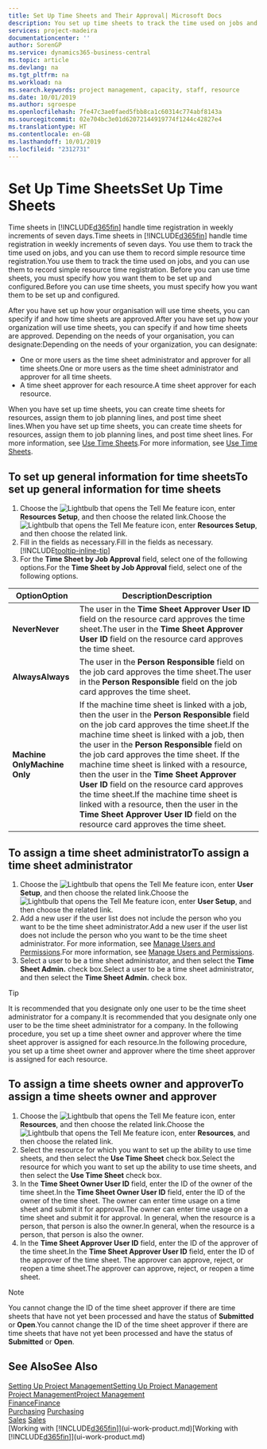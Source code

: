 ```yaml
---
title: Set Up Time Sheets and Their Approval| Microsoft Docs
description: You set up time sheets to track the time used on jobs and using resources, helping you with project management, staffing, and capacity
services: project-madeira
documentationcenter: ''
author: SorenGP
ms.service: dynamics365-business-central
ms.topic: article
ms.devlang: na
ms.tgt_pltfrm: na
ms.workload: na
ms.search.keywords: project management, capacity, staff, resource
ms.date: 10/01/2019
ms.author: sgroespe
ms.openlocfilehash: 7fe47c3ae0faed5fbb8ca1c60314c774abf8143a
ms.sourcegitcommit: 02e704bc3e01d62072144919774f1244c42827e4
ms.translationtype: HT
ms.contentlocale: en-GB
ms.lasthandoff: 10/01/2019
ms.locfileid: "2312731"
---
```

# <a name="set-up-time-sheets"></a><span data-ttu-id="98d78-103">Set Up Time Sheets</span><span class="sxs-lookup"><span data-stu-id="98d78-103">Set Up Time Sheets</span></span>
<span data-ttu-id="98d78-104">Time sheets in [!INCLUDE[d365fin](includes/d365fin_md.md)] handle time registration in weekly increments of seven days.</span><span class="sxs-lookup"><span data-stu-id="98d78-104">Time sheets in [!INCLUDE[d365fin](includes/d365fin_md.md)] handle time registration in weekly increments of seven days.</span></span> <span data-ttu-id="98d78-105">You use them to track the time used on jobs, and you can use them to record simple resource time registration.</span><span class="sxs-lookup"><span data-stu-id="98d78-105">You use them to track the time used on jobs, and you can use them to record simple resource time registration.</span></span> <span data-ttu-id="98d78-106">Before you can use time sheets, you must specify how you want them to be set up and configured.</span><span class="sxs-lookup"><span data-stu-id="98d78-106">Before you can use time sheets, you must specify how you want them to be set up and configured.</span></span>

<span data-ttu-id="98d78-107">After you have set up how your organisation will use time sheets, you can specify if and how time sheets are approved.</span><span class="sxs-lookup"><span data-stu-id="98d78-107">After you have set up how your organization will use time sheets, you can specify if and how time sheets are approved.</span></span> <span data-ttu-id="98d78-108">Depending on the needs of your organisation, you can designate:</span><span class="sxs-lookup"><span data-stu-id="98d78-108">Depending on the needs of your organization, you can designate:</span></span>

* <span data-ttu-id="98d78-109">One or more users as the time sheet administrator and approver for all time sheets.</span><span class="sxs-lookup"><span data-stu-id="98d78-109">One or more users as the time sheet administrator and approver for all time sheets.</span></span>
* <span data-ttu-id="98d78-110">A time sheet approver for each resource.</span><span class="sxs-lookup"><span data-stu-id="98d78-110">A time sheet approver for each resource.</span></span>

<span data-ttu-id="98d78-111">When you have set up time sheets, you can create time sheets for resources, assign them to job planning lines, and post time sheet lines.</span><span class="sxs-lookup"><span data-stu-id="98d78-111">When you have set up time sheets, you can create time sheets for resources, assign them to job planning lines, and post time sheet lines.</span></span> <span data-ttu-id="98d78-112">For more information, see [Use Time Sheets](projects-how-use-time-sheets.md).</span><span class="sxs-lookup"><span data-stu-id="98d78-112">For more information, see [Use Time Sheets](projects-how-use-time-sheets.md).</span></span>

## <a name="to-set-up-general-information-for-time-sheets"></a><span data-ttu-id="98d78-113">To set up general information for time sheets</span><span class="sxs-lookup"><span data-stu-id="98d78-113">To set up general information for time sheets</span></span>
1. <span data-ttu-id="98d78-114">Choose the ![Lightbulb that opens the Tell Me feature](media/ui-search/search_small.png "Tell me what you want to do") icon, enter **Resources Setup**, and then choose the related link.</span><span class="sxs-lookup"><span data-stu-id="98d78-114">Choose the ![Lightbulb that opens the Tell Me feature](media/ui-search/search_small.png "Tell me what you want to do") icon, enter **Resources Setup**, and then choose the related link.</span></span>  
2. <span data-ttu-id="98d78-115">Fill in the fields as necessary.</span><span class="sxs-lookup"><span data-stu-id="98d78-115">Fill in the fields as necessary.</span></span> [!INCLUDE[tooltip-inline-tip](includes/tooltip-inline-tip_md.md)]
3. <span data-ttu-id="98d78-116">For the **Time Sheet by Job Approval** field, select one of the following options.</span><span class="sxs-lookup"><span data-stu-id="98d78-116">For the **Time Sheet by Job Approval** field, select one of the following options.</span></span>

| <span data-ttu-id="98d78-117">Option</span><span class="sxs-lookup"><span data-stu-id="98d78-117">Option</span></span> | <span data-ttu-id="98d78-118">Description</span><span class="sxs-lookup"><span data-stu-id="98d78-118">Description</span></span> |
| --- | --- |
| <span data-ttu-id="98d78-119">**Never**</span><span class="sxs-lookup"><span data-stu-id="98d78-119">**Never**</span></span> |<span data-ttu-id="98d78-120">The user in the **Time Sheet Approver User ID** field on the resource card approves the time sheet.</span><span class="sxs-lookup"><span data-stu-id="98d78-120">The user in the **Time Sheet Approver User ID** field on the resource card approves the time sheet.</span></span> |
| <span data-ttu-id="98d78-121">**Always**</span><span class="sxs-lookup"><span data-stu-id="98d78-121">**Always**</span></span> |<span data-ttu-id="98d78-122">The user in the **Person Responsible** field on the job card approves the time sheet.</span><span class="sxs-lookup"><span data-stu-id="98d78-122">The user in the **Person Responsible** field on the job card approves the time sheet.</span></span> |
| <span data-ttu-id="98d78-123">**Machine Only**</span><span class="sxs-lookup"><span data-stu-id="98d78-123">**Machine Only**</span></span> |<span data-ttu-id="98d78-124">If the machine time sheet is linked with a job, then the user in the **Person Responsible** field on the job card approves the time sheet.</span><span class="sxs-lookup"><span data-stu-id="98d78-124">If the machine time sheet is linked with a job, then the user in the **Person Responsible** field on the job card approves the time sheet.</span></span> <span data-ttu-id="98d78-125">If the machine time sheet is linked with a resource, then the user in the **Time Sheet Approver User ID** field on the resource card approves the time sheet.</span><span class="sxs-lookup"><span data-stu-id="98d78-125">If the machine time sheet is linked with a resource, then the user in the **Time Sheet Approver User ID** field on the resource card approves the time sheet.</span></span> |

## <a name="to-assign-a-time-sheet-administrator"></a><span data-ttu-id="98d78-126">To assign a time sheet administrator</span><span class="sxs-lookup"><span data-stu-id="98d78-126">To assign a time sheet administrator</span></span>
1. <span data-ttu-id="98d78-127">Choose the ![Lightbulb that opens the Tell Me feature](media/ui-search/search_small.png "Tell me what you want to do") icon, enter **User Setup**, and then choose the related link.</span><span class="sxs-lookup"><span data-stu-id="98d78-127">Choose the ![Lightbulb that opens the Tell Me feature](media/ui-search/search_small.png "Tell me what you want to do") icon, enter **User Setup**, and then choose the related link.</span></span>  
2. <span data-ttu-id="98d78-128">Add a new user if the user list does not include the person who you want to be the time sheet administrator.</span><span class="sxs-lookup"><span data-stu-id="98d78-128">Add a new user if the user list does not include the person who you want to be the time sheet administrator.</span></span> <span data-ttu-id="98d78-129">For more information, see [Manage Users and Permissions](ui-how-users-permissions.md).</span><span class="sxs-lookup"><span data-stu-id="98d78-129">For more information, see [Manage Users and Permissions](ui-how-users-permissions.md).</span></span>
3. <span data-ttu-id="98d78-130">Select a user to be a time sheet administrator, and then select the **Time Sheet Admin.** check box.</span><span class="sxs-lookup"><span data-stu-id="98d78-130">Select a user to be a time sheet administrator, and then select the **Time Sheet Admin.** check box.</span></span>  

> [!TIP]  
>   <span data-ttu-id="98d78-131">It is recommended that you designate only one user to be the time sheet administrator for a company.</span><span class="sxs-lookup"><span data-stu-id="98d78-131">It is recommended that you designate only one user to be the time sheet administrator for a company.</span></span> <span data-ttu-id="98d78-132">In the following procedure, you set up a time sheet owner and approver where the time sheet approver is assigned for each resource.</span><span class="sxs-lookup"><span data-stu-id="98d78-132">In the following procedure, you set up a time sheet owner and approver where the time sheet approver is assigned for each resource.</span></span>  

## <a name="to-assign-a-time-sheets-owner-and-approver"></a><span data-ttu-id="98d78-133">To assign a time sheets owner and approver</span><span class="sxs-lookup"><span data-stu-id="98d78-133">To assign a time sheets owner and approver</span></span>
1. <span data-ttu-id="98d78-134">Choose the ![Lightbulb that opens the Tell Me feature](media/ui-search/search_small.png "Tell me what you want to do") icon, enter **Resources**, and then choose the related link.</span><span class="sxs-lookup"><span data-stu-id="98d78-134">Choose the ![Lightbulb that opens the Tell Me feature](media/ui-search/search_small.png "Tell me what you want to do") icon, enter **Resources**, and then choose the related link.</span></span>
2. <span data-ttu-id="98d78-135">Select the resource for which you want to set up the ability to use time sheets, and then select the **Use Time Sheet** check box.</span><span class="sxs-lookup"><span data-stu-id="98d78-135">Select the resource for which you want to set up the ability to use time sheets, and then select the **Use Time Sheet** check box.</span></span>  
3. <span data-ttu-id="98d78-136">In the **Time Sheet Owner User ID** field, enter the ID of the owner of the time sheet.</span><span class="sxs-lookup"><span data-stu-id="98d78-136">In the **Time Sheet Owner User ID** field, enter the ID of the owner of the time sheet.</span></span> <span data-ttu-id="98d78-137">The owner can enter time usage on a time sheet and submit it for approval.</span><span class="sxs-lookup"><span data-stu-id="98d78-137">The owner can enter time usage on a time sheet and submit it for approval.</span></span> <span data-ttu-id="98d78-138">In general, when the resource is a person, that person is also the owner.</span><span class="sxs-lookup"><span data-stu-id="98d78-138">In general, when the resource is a person, that person is also the owner.</span></span>  
4. <span data-ttu-id="98d78-139">In the **Time Sheet Approver User ID** field, enter the ID of the approver of the time sheet.</span><span class="sxs-lookup"><span data-stu-id="98d78-139">In the **Time Sheet Approver User ID** field, enter the ID of the approver of the time sheet.</span></span> <span data-ttu-id="98d78-140">The approver can approve, reject, or reopen a time sheet.</span><span class="sxs-lookup"><span data-stu-id="98d78-140">The approver can approve, reject, or reopen a time sheet.</span></span>  

> [!NOTE]  
>   <span data-ttu-id="98d78-141">You cannot change the ID of the time sheet approver if there are time sheets that have not yet been processed and have the status of **Submitted** or **Open**.</span><span class="sxs-lookup"><span data-stu-id="98d78-141">You cannot change the ID of the time sheet approver if there are time sheets that have not yet been processed and have the status of **Submitted** or **Open**.</span></span>

## <a name="see-also"></a><span data-ttu-id="98d78-142">See Also</span><span class="sxs-lookup"><span data-stu-id="98d78-142">See Also</span></span>
[<span data-ttu-id="98d78-143">Setting Up Project Management</span><span class="sxs-lookup"><span data-stu-id="98d78-143">Setting Up Project Management</span></span>](projects-setup-projects.md)  
[<span data-ttu-id="98d78-144">Project Management</span><span class="sxs-lookup"><span data-stu-id="98d78-144">Project Management</span></span>](projects-manage-projects.md)  
[<span data-ttu-id="98d78-145">Finance</span><span class="sxs-lookup"><span data-stu-id="98d78-145">Finance</span></span>](finance.md)  
<span data-ttu-id="98d78-146">[Purchasing](purchasing-manage-purchasing.md)       </span><span class="sxs-lookup"><span data-stu-id="98d78-146">[Purchasing](purchasing-manage-purchasing.md)       </span></span>  
<span data-ttu-id="98d78-147">[Sales](sales-manage-sales.md)    </span><span class="sxs-lookup"><span data-stu-id="98d78-147">[Sales](sales-manage-sales.md)    </span></span>  
<span data-ttu-id="98d78-148">[Working with [!INCLUDE[d365fin](includes/d365fin_md.md)]](ui-work-product.md)</span><span class="sxs-lookup"><span data-stu-id="98d78-148">[Working with [!INCLUDE[d365fin](includes/d365fin_md.md)]](ui-work-product.md)</span></span>  
